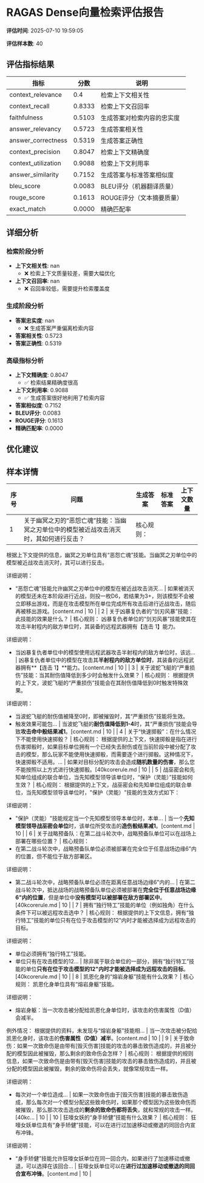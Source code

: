 # RAGAS Dense向量检索评估报告

**评估时间**: 2025-07-10 19:59:05

**评估样本数**: 40

## 评估指标结果

| 指标                  | 分数     | 说明              |
| ------------------- | ------ | --------------- |
| context_relevance   | 0.4    | 检索上下文相关性        |
| context_recall      | 0.8333 | 检索上下文召回率        |
| faithfulness        | 0.5103 | 生成答案对检索内容的忠实度   |
| answer_relevancy    | 0.5723 | 生成答案相关性         |
| answer_correctness  | 0.5319 | 生成答案正确性         |
| context_precision   | 0.8047 | 检索上下文精确度        |
| context_utilization | 0.9088 | 检索上下文利用率        |
| answer_similarity   | 0.7152 | 生成答案与标准答案相似度    |
| bleu_score          | 0.0083 | BLEU评分（机器翻译质量）  |
| rouge_score         | 0.1613 | ROUGE评分（文本摘要质量） |
| exact_match         | 0.0000 | 精确匹配率           |

## 详细分析

### 检索阶段分析

- **上下文相关性**: nan
  - ❌ 检索上下文质量较差，需要大幅优化
- **上下文召回率**: nan
  - ❌ 召回率较低，需要提升检索覆盖度

### 生成阶段分析

- **答案忠实度**: nan
  - ❌ 生成答案严重偏离检索内容
- **答案相关性**: 0.5723
- **答案正确性**: 0.5319

### 高级指标分析

- **上下文精确度**: 0.8047
  - ✅ 检索结果精确度很高
- **上下文利用率**: 0.9088
  - ✅ 生成答案很好地利用了检索内容
- **答案相似度**: 0.7152
- **BLEU评分**: 0.0083
- **ROUGE评分**: 0.1613
- **精确匹配率**: 0.0000

## 优化建议


## 样本详情

| 序号 | 问题 | 生成答案 | 标准答案 | 上下文数量 |
|------|------|----------|----------|------------|
| 1 | 关于幽冥之刃的“恶怨亡魂”技能：当幽冥之刃单位中的模型被近战攻击消灭时，其如何进行反击？ | 核心规则：
根据上下文提供的信息，幽冥之刃单位具有“恶怨亡魂”技能。当幽冥之刃单位中的模型被近战攻击消灭时，其可以进行反击。

详细说明：
- “恶怨亡魂”技能允许幽冥之刃单位中的模型在被近战攻击消灭... | 如果被消灭的模型还未在本阶段进行近战，则投一枚D6，若结果为3+，则该模型不会被立即移出游戏，而是在攻击模型所在单位完成所有攻击后进行近战攻击，随后再被移出游戏。[content.md | 10 |
| 2 | 关于凶暴复仇者的“剑刃风暴”技能：此技能的效果是什么？ | 核心规则：
凶暴复仇者单位的“剑刃风暴”技能使其在攻击半射程内的敌方单位时，其装备的远程武器拥有【连击 1】能力。

详细说明：
- 当凶暴复仇者单位中的模型使用远程武器攻击半射程内的敌方单位时，该远... | 凶暴复仇者单位中的模型在攻击其**半射程内的敌方单位时**，其装备的远程武器拥有**【连击 1】**能力。[content.md | 10 |
| 3 | 关于波蛇飞艇的“严重损伤”技能：当其耐伤值降低到多少时会触发什么效果？ | 核心规则：
根据提供的上下文，波蛇飞艇的“严重损伤”技能会在其耐伤值降低到0时触发特殊效果。

详细说明：
- 当波蛇飞艇的耐伤值被降至0时，即被摧毁时，其“严重损伤”技能将生效。
- 触发效果可能包... | 当波蛇飞艇的**耐伤值降低到1-4**时，其“严重损伤”技能会导致**攻击命中骰结果减1**。[content.md | 10 |
| 4 | 关于“快速掷骰”：在什么情况下不能使用快速掷骰？ | 核心规则：
根据提供的上下文，快速掷骰是指在进行伤害掷骰时，如果目标单位拥有一个已经失去耐伤或在当前阶段中被分配了攻击的模型，那么玩家不能使用快速掷骰，而需要逐个进行掷骰。这种情况下，快速掷骰不适用。... | 如果对目标分配的攻击会造成**随机数量的伤害**，那么您不能按照以上方式进行快速掷骰。[40kcorerule.md | 10 |
| 5 | 战巫密会和先知单位组成的联合单位，当先知模型领导该单位时，“保护（灵能）”技能如何生效？ | 核心规则：
根据提供的上下文，战巫密会和先知单位组成的联合单位，当先知模型领导该单位时，"保护（灵能）"技能的生效方式如下：

详细说明：
- "保护（灵能）"技能规定当一个先知模型领导本单位时，本单... | 当一个**先知模型领导战巫密会单位**时，该单位所受攻击的**造伤骰结果减1**。[content.md | 10 |
| 6 | 关于战略预备队：在第二战斗轮次中，战略预备队单位可以在战场上部署在哪些位置？ | 核心规则：
- 在第二战斗轮次中，战略预备队单位必须被部署在完全位于任意战场边缘6"内的位置，但不能位于敌方部署区。
  
详细说明：
- 第二战斗轮次中，战略预备队单位必须在距离任意战场边缘6"内的... | 在第二战斗轮次中，抵达战场的战略预备队单位必须被部署在**完全位于任意战场边缘6"内的位置**，但是单位中**没有模型可以被部署在敌方部署区中**。[40kcorerule.md | 10 |
| 7 | 拥有“独行特工”技能的单位（例如独角）在什么条件下可以被远程攻击选中？ | 核心规则：
根据提供的上下文信息，拥有“独行特工”技能的单位只有在位于攻击模型的12"内时才能被选择成为远程攻击的目标。

详细说明：
- 单位必须拥有“独行特工”技能。
- 单位只有在攻击模型的12... | 除非属于联合单位的一部分，拥有“独行特工”技能的单位**只有在位于攻击模型的12"内时才能被选择成为远程攻击的目标**。[40kcorerule.md | 10 |
| 8 | 凯恩化身的“熔岩身躯”技能有什么效果？ | 核心规则：
凯恩化身单位具有“熔岩身躯”技能。

详细说明：
- 熔岩身躯：当一次攻击被分配给凯恩化身单位时，该攻击的伤害属性（D值）会减半。

例外情况：
根据提供的资料，未发现与“熔岩身躯”技能相... | 当一次攻击被分配给凯恩化身时，该攻击的**伤害属性（D值）减半**。[content.md | 10 |
| 9 | 关于致命伤：如果一次致命伤是由带有[毁灭伤害]技能的攻击的暴击致伤造成的，并且被分配的模型因此被摧毁，那么剩余的致命伤会怎样？ | 核心规则：
根据提供的规则信息，如果一次致命伤是由带有[毁灭伤害]技能的攻击的暴击致伤造成的，并且被分配的模型因此被摧毁，剩余的致命伤将会丢失，就像常规攻击一样。

详细说明：
- 每次对一个单位造成... | 如果一次致命伤由于[毁灭伤害]技能的暴击致伤造成，那么每次对一个模型分配这些致命伤时，如果那个模型因为这些致命伤而被摧毁，那么那次攻击造成的**剩余的致命伤都将丢失**，就和常规的攻击一样。[40kc... | 10 |
| 10 | 狂嚎女妖的“身手矫健”技能有什么效果？ | 核心规则：
狂嚎女妖单位具有“身手矫健”技能，可以在进行过加速移动或撤退的同回合内宣布冲锋。

详细说明：
- “身手矫健”技能允许狂嚎女妖单位在同一回合内，如果进行了加速移动或撤退，可以选择在该回合... | 狂嚎女妖单位可以在**进行过加速移动或撤退的同回合宣布冲锋**。[content.md | 10 |
